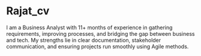 # Rajat_cv
I am a Business Analyst with 11+ months of experience in gathering requirements, improving processes, and bridging the gap between business and tech. My strengths lie in clear documentation, stakeholder communication, and ensuring projects run smoothly using Agile methods.
